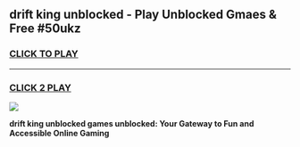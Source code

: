 
## drift king unblocked - Play Unblocked Gmaes & Free #50ukz
<h3>
<a href="https://news.freeplayer.one?title=drift_king_unblocked&ref=03M">CLICK TO PLAY</a></h3>
<hr>

<h3>
<a href="https://news.freeplayer.one?title=drift_king_unblocked&ref=03M">CLICK 2 PLAY</a>
  
</h3>

<a href="https://news.freeplayer.one?title=drift_king_unblocked&ref=03M"><img src="https://clearcache.store/games.png"></a>


**drift king unblocked games unblocked: Your Gateway to Fun and Accessible Online Gaming**
